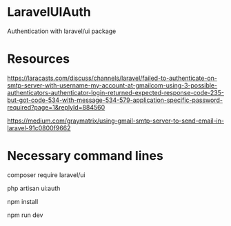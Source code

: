 # LaravelUIAuth
Authentication with laravel/ui package

# Resources
https://laracasts.com/discuss/channels/laravel/failed-to-authenticate-on-smtp-server-with-username-my-account-at-gmailcom-using-3-possible-authenticators-authenticator-login-returned-expected-response-code-235-but-got-code-534-with-message-534-579-application-specific-password-required?page=1&replyId=884560

https://medium.com/graymatrix/using-gmail-smtp-server-to-send-email-in-laravel-91c0800f9662

# Necessary command lines
composer require laravel/ui

php artisan ui:auth

npm install

npm run dev
